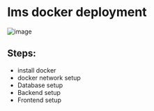# lms docker deployment
![image](https://nordicapis.com/wp-content/uploads/Docker-API-infographic-container-devops-nordic-apis.png)

## Steps: 
- install docker
- docker network setup
- Database setup
- Backend setup
- Frontend setup
